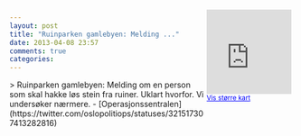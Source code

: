 ```yaml
---
layout: post
title: "Ruinparken gamlebyen: Melding ..."
date: 2013-04-08 23:57
comments: true
categories: 
---
```

<div style="float:right; margin:5px; position:relative;top:-130px;"><iframe width="150" height="150" frameborder="0" scrolling="no" marginheight="0" marginwidth="0" src="http://maps.google.com/maps?q=Parkenga%0A,+Oslo&hl=no&t=m&z=14&output=embed&iwloc=&"></iframe><br/><small><a href="http://maps.google.com/maps?q=Parkenga%0A,+Oslo&hl=no&t=m&z=14&source=embed&iwloc=A" style="color:#0000FF;text-align:left" target="_new">Vis st&oslash;rre kart</a></small></div>
> Ruinparken gamlebyen: Melding om en person som skal hakke løs stein fra ruiner. Uklart hvorfor. Vi undersøker nærmere.
- [Operasjonssentralen](https://twitter.com/oslopolitiops/statuses/321517307413282816)
